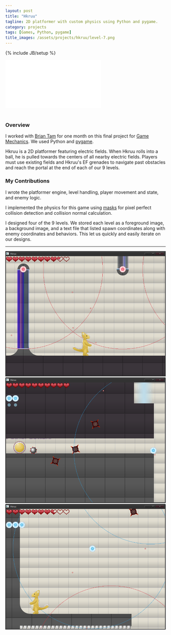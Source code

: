 ```yaml
---
layout: post
title: "Hkruu"
tagline: 2D platformer with custom physics using Python and pygame.
category: projects
tags: [Games, Python, pygame]
title_images: /assets/projects/hkruu/level-7.png
---
```

{% include JB/setup %}

<div class="video-wrapper"><iframe src="//player.vimeo.com/video/99416585" frameborder="0" webkitallowfullscreen mozallowfullscreen allowfullscreen></iframe></div>

<br>

<h3>Overview</h3>

I worked with <a href="http://xinoph.webatu.com/">Brian Tam</a> for one month on this final project for <a href="http://www.cogsci.rpi.edu/~destem/gamemech/">Game Mechanics</a>. We used Python and <a href="http://www.pygame.org/">pygame</a>.

Hkruu is a 2D platformer featuring electric fields. When Hkruu rolls into a ball, he is pulled towards the centers of all nearby electric fields. Players must use existing fields and Hkruu's EF grenades to navigate past obstacles and reach the portal at the end of each of our 9 levels.

<h3>My Contributions</h3>

I wrote the platformer engine, level handling, player movement and state, and enemy logic.

I implemented the physics for this game using <a href="http://www.pygame.org/docs/ref/mask.html">masks</a> for pixel perfect collision detection and collision normal calculation.

I designed four of the 9 levels. We stored each level as a foreground image, a background image, and a text file that listed spawn coordinates along with enemy coordinates and behaviors. This let us quickly and easily iterate on our designs.

<hr>

<div class="project-images project-images-500h">
    <img src="/assets/projects/hkruu/level-4.png" class="img-responsive">
    <img src="/assets/projects/hkruu/level-5.png" class="img-responsive">
    <img src="/assets/projects/hkruu/level-7.png" class="img-responsive">
</div>
